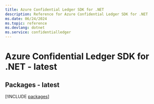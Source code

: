 ```yaml
---
title: Azure Confidential Ledger SDK for .NET
description: Reference for Azure Confidential Ledger SDK for .NET
ms.date: 06/24/2024
ms.topic: reference
ms.devlang: dotnet
ms.service: confidentialledger
---
```

# Azure Confidential Ledger SDK for .NET - latest
## Packages - latest
[!INCLUDE [packages](confidential-ledger-index.md)]